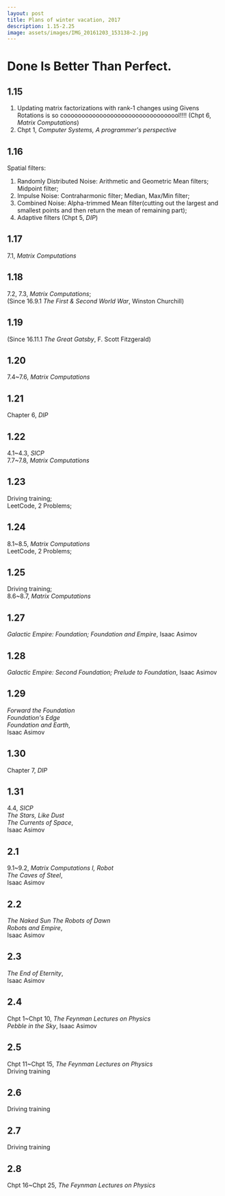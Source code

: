 ```yaml
---
layout: post
title: Plans of winter vacation, 2017
description: 1.15-2.25
image: assets/images/IMG_20161203_153138~2.jpg
---
```

# Done Is Better Than Perfect.

## 1.15  
1. Updating matrix factorizations with rank-1 changes using Givens Rotations is so cooooooooooooooooooooooooooooooool!!!! (Chpt 6, *Matrix Computations*)  
2. Chpt 1, *Computer Systems, A programmer's perspective*

## 1.16  
Spatial filters:  
1. Randomly Distributed Noise: Arithmetic and Geometric Mean filters; Midpoint filter;  
2. Impulse Noise: Contraharmonic filter; Median, Max/Min filter;   
3. Combined Noise: Alpha-trimmed Mean filter(cutting out the largest and smallest points and then return the mean of remaining part);  
4. Adaptive filters (Chpt 5, *DIP*)  

## 1.17  
7.1, *Matrix Computations*  

## 1.18  
7.2, 7.3, *Matrix Computations*;  
(Since 16.9.1 *The First & Second World War*, Winston Churchill)  

## 1.19  
(Since 16.11.1 *The Great Gatsby*, F. Scott Fitzgerald)  

## 1.20  
7.4~7.6, *Matrix Computations*  

## 1.21  
Chapter 6, *DIP*  

## 1.22  
4.1~4.3, *SICP*  
7.7~7.8, *Matrix Computations*  

## 1.23  
Driving training;  
LeetCode, 2 Problems;  

## 1.24
8.1~8.5, *Matrix Computations*  
LeetCode, 2 Problems;

## 1.25
Driving training;  
8.6~8.7, *Matrix Computations*  

## 1.27
*Galactic Empire: Foundation; Foundation and Empire*, Isaac Asimov

## 1.28
*Galactic Empire: Second Foundation; Prelude to Foundation*, Isaac Asimov

## 1.29
*Forward the Foundation*   
*Foundation's Edge*   
*Foundation and Earth*,  
Isaac Asimov

## 1.30
Chapter 7, *DIP*

## 1.31
4.4, *SICP*  
*The Stars, Like Dust*  
*The Currents of Space*,  
Isaac Asimov

## 2.1
9.1~9.2, *Matrix Computations*
*I, Robot*  
*The Caves of Steel*,  
Isaac Asimov

## 2.2
*The Naked Sun*
*The Robots of Dawn*   
*Robots and Empire*,  
Isaac Asimov

## 2.3
*The End of Eternity*,  
Isaac Asimov

## 2.4
Chpt 1~Chpt 10, *The Feynman Lectures on Physics*  
*Pebble in the Sky*, Isaac Asimov

## 2.5
Chpt 11~Chpt 15, *The Feynman Lectures on Physics*  
Driving training

## 2.6
Driving training

## 2.7
Driving training

## 2.8
Chpt 16~Chpt 25, *The Feynman Lectures on Physics*

## 